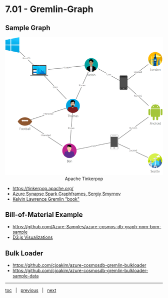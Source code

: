 # 7.01 - Gremlin-Graph

## Sample Graph

<p align="center"><img src="img/sample-graph.png" width="

## Apache Tinkerpop

- https://tinkerpop.apache.org/
- [Azure Synapse Spark Graphframes, Sergiy Smyrnov](https://www.youtube.com/watch?v=-Giu9iCN1KY)
- [Kelvin Lawrence Gremlin "book"](http://kelvinlawrence.net/book/Gremlin-Graph-Guide.html)

## Bill-of-Material Example

- https://github.com/Azure-Samples/azure-cosmos-db-graph-npm-bom-sample
- [D3.js Visualizations](https://d3js.org/)

## Bulk Loader

- https://github.com/cjoakim/azure-cosmosdb-gremlin-bulkloader
- https://github.com/cjoakim/azure-cosmosdb-gremlin-bulkloader-sample-data

---

[toc](0_table_of_contents.md) &nbsp; |  &nbsp; [previous](0_table_of_contents.md) &nbsp; | &nbsp; [next](7_02_mongodb.md) &nbsp;
